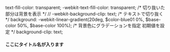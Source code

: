 <components>
<!-- .gradation-text -->
text-fill-color: transparent;
-webkit-text-fill-color: transparent; /* 切り抜いた部分は背景を表示 */
// -webkit-background-clip: text; /* テキストで切り抜く */
background: -webkit-linear-gradient(20deg, $color-blue01 0%, $base-color 50%, $base-color 100%); /* 背景色にグラデーションを指定 初期値を設定 */
background-clip: text;

<!-- section__enTitle -->
<h4 class="section__enTitle">ここにタイトル名が入ります</h4>